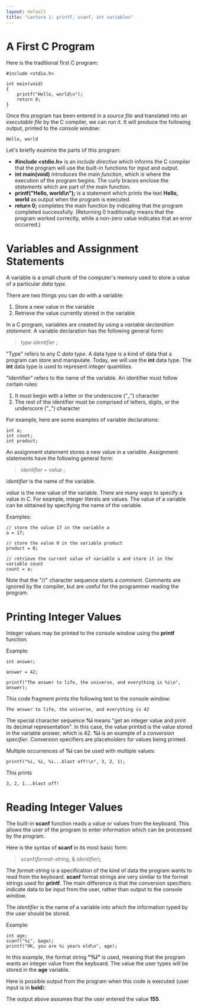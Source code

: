 ```yaml
---
layout: default
title: "Lecture 1: printf, scanf, int variables"
---
```


A First C Program
=================

Here is the traditional first C program:

    #include <stdio.h>

    int main(void)
    {
        printf("Hello, world\n");
        return 0;
    }

Once this program has been entered in a *source file* and translated into an *executable file* by the C compiler, we can run it. It will produce the following output, printed to the *console window*:

    Hello, world

Let's briefly examine the parts of this program:

-   **\#include \<stdio.h\>** is an *include directive* which informs the C compiler that the program will use the built-in functions for input and output.
-   **int main(void)** introduces the *main function*, which is where the execution of the program begins. The curly braces enclose the *statements* which are part of the main function.
-   **printf("Hello, world\\n");** is a statement which prints the text **Hello, world** as output when the program is executed.
-   **return 0;** completes the main function by indicating that the program completed successfully. (Returning 0 traditionally means that the program worked correctly, while a non-zero value indicates that an error occurred.)

Variables and Assignment Statements
===================================

A variable is a small chunk of the computer's memory used to store a value of a particular *data type*.

There are two things you can do with a variable:

1.  Store a new value in the variable
2.  Retrieve the value currently stored in the variable

In a C program, variables are created by using a *variable declaration statement*. A variable declaration has the following general form:

> *type* *identifier* ;

"Type" refers to any C *data type*. A data type is a kind of data that a program can store and manipulate. Today, we will use the **int** data type. The **int** data type is used to represent integer quantities.

"Identifier" refers to the name of the variable. An identifier must follow certain rules:

1.  It must begin with a letter or the underscore ("\_") character
2.  The rest of the identifier must be comprised of letters, digits, or the underscore ("\_") character

For example, here are some examples of variable declarations:

    int a;
    int count;
    int product;

An assignment statement stores a new value in a variable. Assignment statements have the following general form:

> *identifier* = *value* ;

*identifier* is the name of the variable.

*value* is the new value of the variable. There are many ways to specify a value in C. For example, integer literals are values. The value of a variable can be obtained by specifying the name of the variable.

Examples:

    // store the value 17 in the variable a
    a = 17;

    // store the value 0 in the variable product
    product = 0;

    // retrieve the current value of variable a and store it in the variable count
    count = a;

Note that the "//" character sequence starts a *comment*. Comments are ignored by the compiler, but are useful for the programmer reading the program.

Printing Integer Values
=======================

Integer values may be printed to the console window using the **printf** function.

Example:

    int answer;

    answer = 42;

    printf("The answer to life, the universe, and everything is %i\n", answer);

This code fragment prints the following text to the console window:

    The answer to life, the universe, and everything is 42

The special character sequence **%i** means "get an integer value and print its decimal representation". In this case, the value printed is the value stored in the variable answer, which is 42. **%i** is an example of a *conversion specifier*. Conversion specifiers are placeholders for values being printed.

Multiple occurrences of **%i** can be used with multiple values:

    printf("%i, %i, %i...blast off!\n", 3, 2, 1);

This prints

    3, 2, 1...blast off!

Reading Integer Values
======================

The built-in **scanf** function reads a value or values from the keyboard. This allows the user of the program to enter information which can be processed by the program.

Here is the syntax of **scanf** in its most basic form:

> scanf(*format-string*, & *identifier*);

The *format-string* is a specification of the kind of data the program wants to read from the keyboard. **scanf** format strings are very similar to the format strings used for **printf**. The main difference is that the conversion specifiers indicate data to be input from the user, rather than output to the console window.

The *identifier* is the name of a variable into which the information typed by the user should be stored.

Example:

    int age;
    scanf("%i", &age);
    printf("OK, you are %i years old\n", age);

In this example, the format string **"%i"** is used, meaning that the program wants an integer value from the keyboard. The value the user types will be stored in the **age** variable.

Here is possible output from the program when this code is executed (user input is in **bold**):

The output above assumes that the user entered the value **155**.
